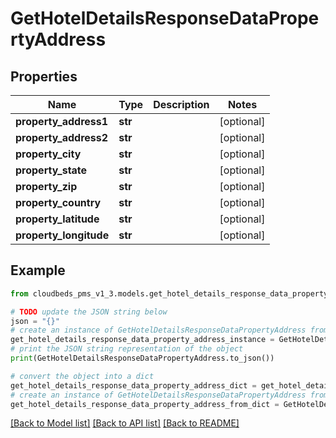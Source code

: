 # GetHotelDetailsResponseDataPropertyAddress



## Properties

Name | Type | Description | Notes
------------ | ------------- | ------------- | -------------
**property_address1** | **str** |  | [optional] 
**property_address2** | **str** |  | [optional] 
**property_city** | **str** |  | [optional] 
**property_state** | **str** |  | [optional] 
**property_zip** | **str** |  | [optional] 
**property_country** | **str** |  | [optional] 
**property_latitude** | **str** |  | [optional] 
**property_longitude** | **str** |  | [optional] 

## Example

```python
from cloudbeds_pms_v1_3.models.get_hotel_details_response_data_property_address import GetHotelDetailsResponseDataPropertyAddress

# TODO update the JSON string below
json = "{}"
# create an instance of GetHotelDetailsResponseDataPropertyAddress from a JSON string
get_hotel_details_response_data_property_address_instance = GetHotelDetailsResponseDataPropertyAddress.from_json(json)
# print the JSON string representation of the object
print(GetHotelDetailsResponseDataPropertyAddress.to_json())

# convert the object into a dict
get_hotel_details_response_data_property_address_dict = get_hotel_details_response_data_property_address_instance.to_dict()
# create an instance of GetHotelDetailsResponseDataPropertyAddress from a dict
get_hotel_details_response_data_property_address_from_dict = GetHotelDetailsResponseDataPropertyAddress.from_dict(get_hotel_details_response_data_property_address_dict)
```
[[Back to Model list]](../README.md#documentation-for-models) [[Back to API list]](../README.md#documentation-for-api-endpoints) [[Back to README]](../README.md)



